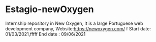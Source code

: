 # Estagio-newOxygen

Internship repository in New Oxygen,
It is a large Portuguese web development company,
Website:https://newoxygen.com/
f
Start date: 01/03/2021,fffff
End date : 09/06/2021
